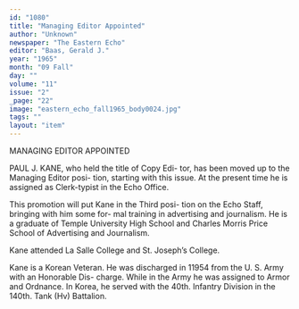 ```yaml
---
id: "1080"
title: "Managing Editor Appointed"
author: "Unknown"
newspaper: "The Eastern Echo"
editor: "Baas, Gerald J."
year: "1965"
month: "09 Fall"
day: ""
volume: "11"
issue: "2"
_page: "22"
image: "eastern_echo_fall1965_body0024.jpg"
tags: ""
layout: "item"
---
```

MANAGING EDITOR APPOINTED

PAUL J. KANE, who held the title of Copy Edi-
tor, has been moved up to the Managing Editor posi-
tion, starting with this issue. At the present time
he is assigned as Clerk-typist in the Echo Office.

This promotion will put Kane in the Third posi-
tion on the Echo Staff, bringing with him some for-
mal training in advertising and journalism. He is a
graduate of Temple University High School and
Charles Morris Price School of Advertising and
Journalism.

Kane attended La Salle College and St. Joseph’s
College.

Kane is a Korean Veteran. He was discharged in
11954 from the U. S. Army with an Honorable Dis-
charge. While in the Army he was assigned to Armor
and Ordnance. In Korea, he served with the 40th.
Infantry Division in the 140th. Tank (Hv) Battalion.
